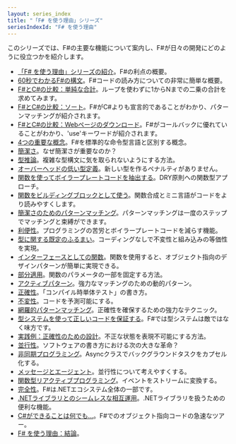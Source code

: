 ```yaml
---
layout: series_index
title: "「F# を使う理由」シリーズ"
seriesIndexId: "F# を使う理由"
---
```


このシリーズでは、F#の主要な機能について案内し、F#が日々の開発にどのように役立つかを紹介します。


* [「F# を使う理由」シリーズの紹介](../posts/why-use-fsharp-intro.md)。F#の利点の概要。
* [60秒でわかるF#の構文](../posts/fsharp-in-60-seconds.md)。F#コードの読み方についての非常に簡単な概要。
* [F#とC#の比較：単純な合計](../posts/fvsc-sum-of-squares.md)。ループを使わずに1からNまでの二乗の合計を求めてみます。
* [F#とC#の比較：ソート](../posts/fvsc-quicksort.md)。F#がC#よりも宣言的であることがわかり、パターンマッチングが紹介されます。
* [F#とC#の比較：Webページのダウンロード](../posts/fvsc-download.md)。F#がコールバックに優れていることがわかり、'use'キーワードが紹介されます。
* [4つの重要な概念](../posts/key-concepts.md)。F#を標準的な命令型言語と区別する概念。
* [簡潔さ](../posts/conciseness-intro.md)。なぜ簡潔さが重要なのか？
* [型推論](../posts/conciseness-type-inference.md)。複雑な型構文に気を取られないようにする方法。
* [オーバーヘッドの低い型定義](../posts/conciseness-type-definitions.md)。新しい型を作るペナルティがありません。
* [関数を使ってボイラープレートコードを抽出する](../posts/conciseness-extracting-boilerplate.md)。DRY原則への関数型アプローチ。
* [関数をビルディングブロックとして使う](../posts/conciseness-functions-as-building-blocks.md)。関数合成とミニ言語がコードをより読みやすくします。
* [簡潔さのためのパターンマッチング](../posts/conciseness-pattern-matching.md)。パターンマッチングは一度のステップでマッチングと束縛ができます。
* [利便性](../posts/convenience-intro.md)。プログラミングの苦労とボイラープレートコードを減らす機能。
* [型に関する既定のふるまい](../posts/convenience-types.md)。コーディングなしで不変性と組み込みの等価性を実現。
* [インターフェースとしての関数](../posts/convenience-functions-as-interfaces.md)。関数を使用すると、オブジェクト指向のデザインパターンが簡単に実現できる。
* [部分適用](../posts/convenience-partial-application.md)。関数のパラメータの一部を固定する方法。
* [アクティブパターン](../posts/convenience-active-patterns.md)。強力なマッチングのための動的パターン。
* [正確性](../posts/correctness-intro.md)。「コンパイル時単体テスト」の書き方。
* [不変性](../posts/correctness-immutability.md)。コードを予測可能にする。
* [網羅的パターンマッチング](../posts/correctness-exhaustive-pattern-matching.md)。正確性を確保するための強力なテクニック。
* [型システムを使って正しいコードを保証する](../posts/correctness-type-checking.md)。F#では型システムは敵ではなく味方です。
* [実践例：正確性のための設計](../posts/designing-for-correctness.md)。不正な状態を表現不可能にする方法。
* [並行性](../posts/concurrency-intro.md)。ソフトウェアの書き方における次の大きな革命？
* [非同期プログラミング](../posts/concurrency-async-and-parallel.md)。Asyncクラスでバックグラウンドタスクをカプセル化する。
* [メッセージとエージェント](../posts/concurrency-actor-model.md)。並行性について考えやすくする。
* [関数型リアクティブプログラミング](../posts/concurrency-reactive.md)。イベントをストリームに変換する。
* [完全性](../posts/completeness-intro.md)。F#は.NETエコシステム全体の一部です。
* [.NETライブラリとのシームレスな相互運用](../posts/completeness-seamless-dotnet-interop.md)。.NETライブラリを扱うための便利な機能。
* [C#ができることは何でも...](../posts/completeness-anything-csharp-can-do.md)。F#でのオブジェクト指向コードの急速なツアー。
* [F# を使う理由：結論](../posts/why-use-fsharp-conclusion.md)。